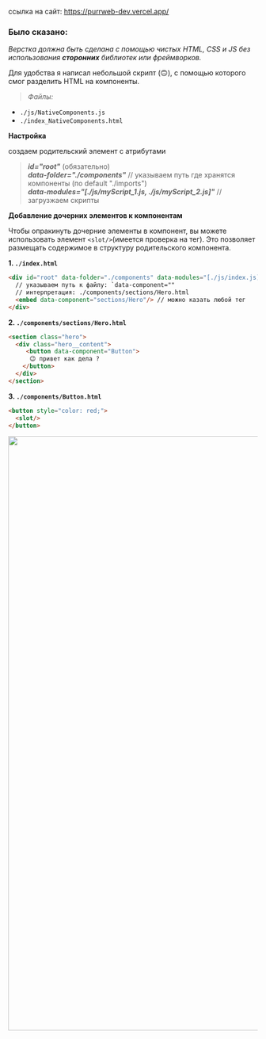 ссылка на сайт: https://purrweb-dev.vercel.app/
### Было сказано:
*Верстка должна быть сделана с помощью чистых HTML, CSS и JS без использования ***сторонних*** библиотек или фреймворков.*

Для удобства я написал небольшой скрипт (🙃), с помощью которого смог разделить HTML на компоненты.

> _Файлы:_

* `./js/NativeComponents.js`
* `./index_NativeComponents.html`

**Настройка**
  
создаем родительский элемент с атрибутами 
> ***id="root"*** (обязательно)\
> ***data-folder="./components"*** // указываем путь где хранятся компоненты (по default "./imports")\
> ***data-modules="[./js/myScript_1.js, ./js/myScript_2.js]"*** // загрузжаем скрипты

**Добавление дочерних элементов к компонентам**

Чтобы опракинуть дочерние элементы в компонент, вы можете использовать элемент `<slot/>`(имеется проверка на тег).  Это позволяет размещать содержимое в структуру родительского компонента.

**1.  `./index.html`**

```html
<div id="root" data-folder="./components" data-modules="[./js/index.js]">
  // указываем путь к файлу: `data-component=""
  // интерпретация: ./components/sections/Hero.html
  <embed data-component="sections/Hero"/> // можно казать любой тег
</div>
```

**2.  `./components/sections/Hero.html`**
```html
<section class="hero">
  <div class="hero__content">
     <button data-component="Button">
      😉 привет как дела ? 
    </button>
  </div>
</section>
```
**3.  `./components/Button.html`**
```html
<button style="color: red;">
  <slot/>
</button>
```

<img src="https://github.com/user-attachments/assets/fd4b5594-b181-4bf6-896d-99d81545f557" width="1200"/>

